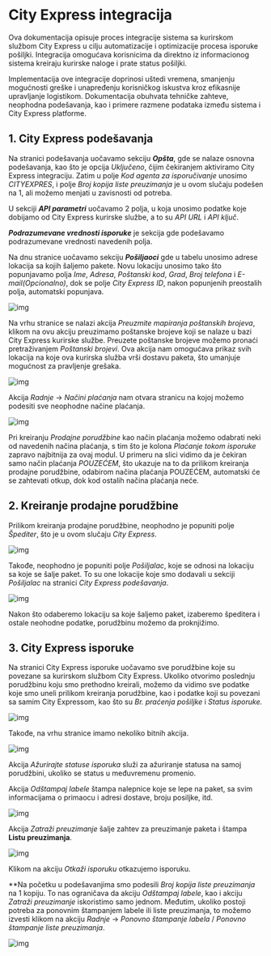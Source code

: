 # City Express integracija

Ova dokumentacija opisuje proces integracije sistema sa kurirskom službom City Express u cilju automatizacije i optimizacije procesa isporuke pošiljki. Integracija omogućava korisnicima da direktno iz informacionog sistema kreiraju kurirske naloge i prate status pošiljki.

Implementacija ove integracije doprinosi uštedi vremena, smanjenju mogućnosti greške i unapređenju korisničkog iskustva kroz efikasnije upravljanje logistikom. Dokumentacija obuhvata tehničke zahteve, neophodna podešavanja, kao i primere razmene podataka između sistema i City Express platforme.

## **1. City Express podešavanja**

Na stranici podešavanja uočavamo sekciju ***Opšta***, gde se nalaze osnovna podešavanja, kao što je opcija *Uključeno*, čijim čekiranjem aktiviramo City Express integraciju. Zatim u polje *Kod agenta za isporučivanje* unosimo *CITYEXPRES*, i polje *Broj kopija liste preuzimanja* je u ovom slučaju podešen na 1, ali možemo menjati u zavisnosti od potreba.

U sekciji ***API parametri*** uočavamo 2 polja, u koja unosimo podatke koje dobijamo od City Express kurirske službe, a to su *API URL* i *API ključ*.

***Podrazumevane vrednosti isporuke*** je sekcija gde podešavamo podrazumevane vrednosti navedenih polja.

Na dnu stranice uočavamo sekciju ***Pošiljaoci*** gde u tabelu unosimo adrese lokacija sa kojih šaljemo pakete. Novu lokaciju unosimo tako što popunjavamo polja *Ime*, *Adresa*, *Poštanski kod*, *Grad*, *Broj telefona* i *E-mail(Opcionalno)*, dok se polje *City Express ID*, nakon popunjenih preostalih polja, automatski popunjava.

![img](../../assets/CityExpress/cityexpress1.png)

Na vrhu stranice se nalazi akcija *Preuzmite mapiranja poštanskih brojeva*, klikom na ovu akciju preuzimamo poštanske brojeve koji se nalaze u bazi City Express kurirske službe. Preuzete poštanske brojeve možemo pronaći pretraživanjem *Poštanski brojevi*. Ova akcija nam omogućava prikaz svih lokacija na koje ova kurirska služba vrši dostavu paketa, što umanjuje mogućnost za pravljenje grešaka.

![img](../../assets/CityExpress/cityexpress2.png)

Akcija *Radnje* -> *Načini plaćanja* nam otvara stranicu na kojoj možemo podesiti sve neophodne načine plaćanja.

![img](../../assets/CityExpress/cityexpress3.png)

Pri kreiranju *Prodajne porudžbine* kao način plaćanja možemo odabrati neki od navedenih načina plaćanja, s tim što je kolona *Plaćanje tokom isporuke* zapravo najbitnija za ovaj modul. U primeru na slici vidimo da je čekiran samo način plaćanja *POUZEĆEM*, što ukazuje na to da prilikom kreiranja prodajne porudžbine, odabirom načina plaćanja POUZEĆEM, automatski će se zahtevati otkup, dok kod ostalih načina plaćanja neće.

## **2. Kreiranje prodajne porudžbine**

Prilikom kreiranja prodajne porudžbine, neophodno je popuniti polje *Špediter*, što je u ovom slučaju *City Express*.

![img](../../assets/CityExpress/cityexpress4.png)

Takođe, neophodno je popuniti polje *Pošiljalac*, koje se odnosi na lokaciju sa koje se šalje paket. To su one lokacije koje smo dodavali u sekciji *Pošiljalac* na stranici *City Express podešavanja*.

![img](../../assets/CityExpress/cityexpress5.png)

Nakon što odaberemo lokaciju sa koje šaljemo paket, izaberemo špeditera i ostale neohodne podatke, porudžbinu možemo da proknjižimo.

## **3. City Express isporuke**

Na stranici City Express isporuke uočavamo sve porudžbine koje su povezane sa kurirskom službom City Express. Ukoliko otvorimo poslednju porudžbinu koju smo prethodno kreirali, možemo da vidimo sve podatke koje smo uneli prilikom kreiranja porudžbine, kao i podatke koji su povezani sa samim City Expressom, kao što su *Br. praćenja pošiljke* i *Status isporuke.*

![img](../../assets/CityExpress/cityexpress6.png)

Takođe, na vrhu stranice imamo nekoliko bitnih akcija. 

![img](../../assets/CityExpress/cityexpress7.png)

Akcija *Ažurirajte statuse isporuka* služi za ažuriranje statusa na samoj porudžbini, ukoliko se status u međuvremenu promenio.

Akcija *Odštampaj labele* štampa nalepnice koje se lepe na paket, sa svim informacijama o primaocu i adresi dostave, broju posiljke, itd.

![img](../../assets/CityExpress/cityexpress8.png)

Akcija *Zatraži preuzimanje* šalje zahtev za preuzimanje paketa i štampa **Listu preuzimanja**.

![img](../../assets/CityExpress/cityexpress9.png)

Klikom na akciju *Otkaži isporuku* otkazujemo isporuku.

**Na početku u podešavanjima smo podesili *Broj kopija liste preuzimanja* na 1 kopiju. To nas ograničava da akciju *Odštampaj labele*, kao i akciju *Zatraži preuzimanje* iskoristimo samo jednom. Međutim, ukoliko postoji potreba za ponovnim štampanjem labele ili liste preuzimanja, to možemo izvesti klikom na akciju *Radnje* -> *Ponovno štampanje labela* / *Ponovno štampanje liste preuzimanja*.

![img](../../assets/CityExpress/cityexpress10.png)